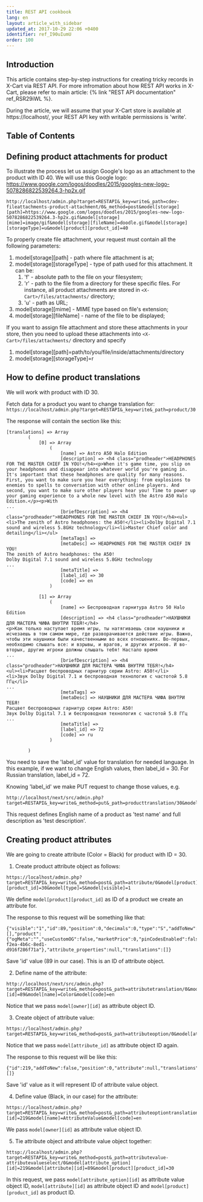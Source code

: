 ```yaml
---
title: REST API cookbook
lang: en
layout: article_with_sidebar
updated_at: 2017-10-29 22:06 +0400
identifier: ref_I90uIumU
order: 100
---
```


## Introduction

This article contains step-by-step instructions for creating tricky records in X-Cart via REST API. For more infromation about how REST API works in X-Cart, please refer to main article: {% link "REST API documentation" ref_RSR29iWL %}.

During the article, we will assume that your X-Cart store is available at https://localhost/, your REST API key with writable permissions is 'write'.

## Table of Contents

## Defining product attachments for product

To illustrate the process let us assign Google's logo as an attachment to the product with ID 40. We will use this Google logo:
https://www.google.com/logos/doodles/2015/googles-new-logo-5078286822539264.3-hp2x.gif

```
http://localhost/admin.php?target=RESTAPI&_key=write&_path=cdev-fileattachments-product-attachment/0&_method=post&model[storage][path]=https://www.google.com/logos/doodles/2015/googles-new-logo-5078286822539264.3-hp2x.gif&model[storage][mime]=image/gif&model[storage][fileName]=doodle.gif&model[storage][storageType]=u&model[product][product_id]=40
```

To properly create file attachment, your request must contain all the following parameters:
1. model[storage][path] - path where file attachment is at;
2. model[storage][storageType] - type of path used for this attachment. It can be:
	1. 'f' - absolute path to the file on your filesystem;
    2. 'r' - path to the file from a directory for these specific files. For instance, all product attachments are stored in `<X-Cart>/files/attachments/` directory;
    3. 'u' - path as URL;
3. model[storage][mime] - MIME type based on file's extension;
4. model[storage][fileName] - name of the file to be displayed;

If you want to assign file attachment and store these attachments in your store, then you need to upload these attachments into `<X-Cart>/files/attachments/` directory and specify 
1. model[storage][path]=path/to/you/file/inside/attachments/directory
2. model[storage][storageType]=r

## How to define product translations

We will work with product with ID 30.

Fetch data for a product you want to change translation for:
`https://localhost/admin.php?target=RESTAPI&_key=write&_path=product/30`

The response will contain the section like this:
```
[translations] => Array
        (
            [0] => Array
                (
                    [name] => Astro A50 Halo Edition
                    [description] => <h4 class="prodheader">HEADPHONES FOR THE MASTER CHIEF IN YOU!</h4><p>When it's game time, you slip on your headphones and disappear into whatever world you're gaming in. It's important that these headphones are quality for many reasons. First, you want to make sure you hear everything: from explosions to enemies to spells to conversation with other online players. And second, you want to make sure other players hear you! Time to power up your gaming experience to a whole new level with the Astro A50 Halo Edition.</p><p>With
...
                    [briefDescription] => <h4 class="prodheader">HEADPHONES FOR THE MASTER CHIEF IN YOU!</h4><ul><li>The zenith of Astro headphones: the A50!</li><li>Dolby Digital 7.1 sound and wireless 5.8GHz technology</li><li>Master Chief color and detailing</li></ul>
                    [metaTags] => 
                    [metaDesc] => HEADPHONES FOR THE MASTER CHIEF IN YOU!
The zenith of Astro headphones: the A50!
Dolby Digital 7.1 sound and wireless 5.8GHz technology
...
                    [metaTitle] => 
                    [label_id] => 30
                    [code] => en
                )

            [1] => Array
                (
                    [name] => Беспроводная гарнитура Astro 50 Halo Edition
                    [description] => <h4 class="prodheader">НАУШНИКИ ДЛЯ МАСТЕРА ЧИФА ВНУТРИ ТЕБЯ!</h4>
<p>Как только наступает время игры, ты натягиваешь свои наушники и исчезаешь в том самом мире, где разворачивается действие игры. Важно, чтобы эти наушники были качественными во всех отношениях. Во-первых, необходимо слышать все: и взрывы, и врагов, и других игроков. И во-вторых, другие игроки должны слышать тебя! Настало время  
...
                    [briefDescription] => <h4 class="prodheader">НАУШНИКИ ДЛЯ МАСТЕРА ЧИФА ВНУТРИ ТЕБЯ!</h4>
<ul><li>Расцвет беспроводных гарнитур серии Astro: A50!</li>
<li>Звук Dolby Digital 7.1 и беспроводная технология с частотой 5.8 ГГц</li>
...
                    [metaTags] => 
                    [metaDesc] => НАУШНИКИ ДЛЯ МАСТЕРА ЧИФА ВНУТРИ ТЕБЯ!
Расцвет беспроводных гарнитур серии Astro: A50!
Звук Dolby Digital 7.1 и беспроводная технология с частотой 5.8 ГГц
...
                    [metaTitle] => 
                    [label_id] => 72
                    [code] => ru
                )

        )
```

You need to save the 'label_id' value for translation for needed language. In this example, if we want to change English values, then label_id = 30. For Russian translation, label_id = 72.

Knowing 'label_id' we make PUT request to change those values, e.g.

```
http://localhost/next/src/admin.php?target=RESTAPI&_key=write&_method=put&_path=producttranslation/30&model[name]=test%20name&model[description]=test%20description
```

This request defines English name of a product as 'test name' and full description as 'test description'.

## Creating product attributes

We are going to create attribute (Color = Black) for product with ID = 30.

1) Create product attribute object as follows:
```
https://localhost/admin.php?target=RESTAPI&_key=write&_method=post&_path=attribute/0&model[product][product_id]=30&model[type]=S&model[visible]=1
```

We define `model[product][product_id]` as ID of a product we create an attribute for.

The response to this request will be something like that:
```
{"visible":"1","id":89,"position":0,"decimals":0,"type":"S","addToNew":"","variantsProducts":null,"productClass":null,"attributeGroup":null,"attribute_options":[],"product":{"ogMeta":"","useCustomOG":false,"marketPrice":0,"pinCodesEnabled":false,"autoPinCodes":false,"participateSale":false,"discountType":"sale_price","salePriceValue":0,"xcPendingBulkEdit":false,"isCustomerAttachmentsAvailable":false,"isCustomerAttachmentsRequired":false,"facebookMarketingEnabled":false,"freeShip":false,"freightFixedFee":0,"useAsSegmentCondition":false,"exported_pb":false,"gpc":null,"gtin":null,"hs_code":null,"mpn":null,"model_number":null,"stock_number":null,"hazmat":null,"chemicals":null,"pesticide":null,"aerosol":null,"rppc":null,"non_spillable":null,"fuel":null,"ormd":null,"battery":null,"product_condition":null,"product_id":30,"version":1,"price":299.99,"sku":"12003","enabled":true,"weight":2.1,"useSeparateBox":false,"boxWidth":0,"boxLength":0,"boxHeight":0,"itemsPerBox":1,"free_shipping":false,"taxable":true,"javascript":"","arrivalDate":1495372320,"date":1508332301,"updateDate":1508332301,"needProcess":false,"inventoryEnabled":true,"amount":60,"lowLimitEnabledCustomer":true,"lowLimitEnabled":true,"lowLimitAmount":10,"attrSepTab":true,"metaDescType":"A","sales":0,"xcPendingExport":false,"entityVersion":"089ff09a-f2ea-4b6c-8ed1-d916f286f71a"},"attribute_properties":null,"translations":[]}
```

Save 'id' value (89 in our case). This is an ID of attribute object.

2) Define name of the attribute:

```
http://localhost/next/src/admin.php?target=RESTAPI&_key=write&_method=post&_path=attributetranslation/0&model[owner][id]=89&model[name]=Color&model[code]=en
```

Notice that we pass `model[owner][id]` as attribute object ID.

3) Create object of attribute value:

```
https://localhost/admin.php?target=RESTAPI&_key=write&_method=post&_path=attributeoption/0&model[attribute_id]=89
```

Notice that we pass `model[attribute_id]` as attribute object ID again.

The response to this request will be like this:

```
{"id":219,"addToNew":false,"position":0,"attribute":null,"translations":[]}
```

Save 'id' value as it will represent ID of attribute value object.

4) Define value (Black, in our case) for the attribute:

```
https://localhost/admin.php?target=RESTAPI&_key=write&_method=post&_path=attributeoptiontranslation/0&model[owner][id]=219&model[name]=AttributeValue&model[code]=en
```

We pass `model[owner][id]` as attribute value object ID.

5) Tie attribute object and attribute value object together:

```
httsp://localhost/admin.php?target=RESTAPI&_key=write&_method=post&_path=attributevalue-attributevalueselect/0&model[attribute_option][id]=219&model[attribute][id]=89&model[product][product_id]=30
```

In this request, we pass `model[attribute_option][id]` as attribute value object ID, `model[attribute][id]` as attribute object ID and `model[product][product_id]` as product ID.